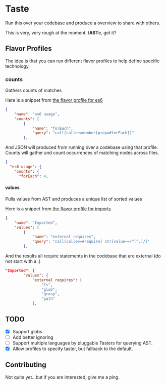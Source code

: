 # Taste
Run this over your codebase and produce a overview to share with others.

This is very, very rough at the moment.  t**AST**e, get it?

## Flavor Profiles
The idea is that you can run different flavor profiles to help define specific technology.

### counts
Gathers counts of matches

Here is a snippet from [the flavor profile for es6](flavor_profiles/javascript/es6.json)

```json
{
    "name": "es6 usage",
    "counts": [
        {
            "name": "forEach",
            "query": "call[callee=member[prop=#forEach]]"
        },
```

And JSON will produced from running over a codebase using that profile.  Counts will gather and count occurrences of matching nodes across files.

```json
{
  "es6 usage": {
    "counts": {
      "forEach": 4,
```

#### values
Pulls values from AST and produces a unique list of sorted values

Here is a snippet from [the flavor profile for imports](flavor_profiles/javascript/imports.json)

```json
{
    "name": "Imported",
    "values": [
        {
            "name": "external requires",
            "query": "call[callee=#require] str[value~=/^[^.]/]"
        },
```

And the results all require statements in the codebase that are external (do not start with a .)

```json
"Imported": {
        "values": {
            "external requires": [
                "fs",
                "glob",
                "grasp",
                "path"
            ],
```

## TODO
- [x] Support globs
- [ ] Add better ignoring
- [ ] Support multiple languages by pluggable Tasters for querying AST.
- [x] Allow profiles to specify taster, but fallback to the default.

## Contributing
Not quite yet...but if you are interested, give me a ping.